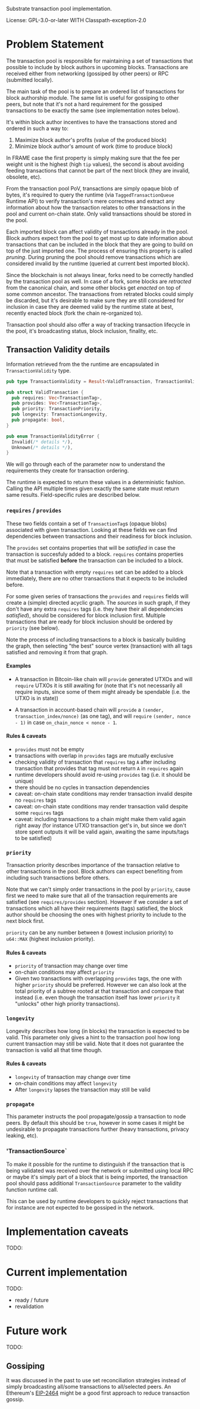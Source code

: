 Substrate transaction pool implementation.

License: GPL-3.0-or-later WITH Classpath-exception-2.0

# Problem Statement

The transaction pool is responsible for maintaining a set of transactions that
possible to include by block authors in upcoming blocks. Transactions are received
either from networking (gossiped by other peers) or RPC (submitted locally).

The main task of the pool is to prepare an ordered list of transactions for block
authorship module. The same list is useful for gossiping to other peers, but note
that it's not a hard requirement for the gossiped transactions to be exactly the
same (see implementation notes below).

It's within block author incentives to have the transactions stored and ordered in
such a way to:

1. Maximize block author's profits (value of the produced block)
2. Minimize block author's amount of work (time to produce block)

In FRAME case the first property is simply making sure that the fee per weight
unit is the highest (high `tip` values), the second is about avoiding feeding
transactions that cannot be part of the next block (they are invalid, obsolete, etc).

From the transaction pool PoV, transactions are simply opaque blob of bytes,
it's required to query the runtime (via `TaggedTransactionQueue` Runtime API) to
verify transaction's mere correctnes and extract any information about how the
transaction relates to other transactions in the pool and current on-chain state.
Only valid transactions should be stored in the pool.

Each imported block can affect validity of transactions already in the pool. Block
authors expect from the pool to get most up to date information about transactions
that can be included in the block that they are going to build on top of the just
imported one.  The process of ensuring this property is called *pruning*. During
pruning the pool should remove transactions which are considered invalid by the
runtime (queried at current best imported block).

Since the blockchain is not always linear, forks need to be correctly handled by
the transaction pool as well. In case of a fork, some blocks are *retracted*
from the canonical chain, and some other blocks get *enacted* on top of some
common ancestor. The transactions from retrated blocks could simply be discarded,
but it's desirable to make sure they are still considered for inclusion in case they
are deemed valid by the runtime state at best, recently enacted block (fork the
chain re-organized to).

Transaction pool should also offer a way of tracking transaction lifecycle in the
pool, it's broadcasting status, block inclusion, finality, etc.

## Transaction Validity details

Information retrieved from the the runtime are encapsulated in `TransactionValidity`
type.

```rust
pub type TransactionValidity = Result<ValidTransaction, TransactionValidityError>;

pub struct ValidTransaction {
  pub requires: Vec<TransactionTag>,
  pub provides: Vec<TransactionTag>,
  pub priority: TransactionPriority,
  pub longevity: TransactionLongevity,
  pub propagate: bool,
}

pub enum TransactionValidityError {
  Invalid(/* details */),
  Unknown(/* details */),
}
```

We will go through each of the parameter now to understand the requirements they
create for transaction ordering.

The runtime is expected to return these values in a deterministic fashion. Calling
the API multiple times given exactly the same state must return same results.
Field-specific rules are described below.

### `requires` / `provides`

These two fields contain a set of `TransactionTag`s (opaque blobs) associated with
given transaction. Looking at these fields we can find dependencies between
transactions and their readiness for block inclusion.

The `provides` set contains properties that will be *satisfied* in case the transaction
is succesfuly added to a block. `requires` contains properties that must be satisfied
**before** the transaction can be included to a block.

Note that a transaction with empty `requires` set can be added to a block immediately,
there are no other transactions that it expects to be included before.

For some given series of transactions the `provides` and `requires` fields will create
a (simple) directed acyclic graph. The *sources* in such graph, if they don't have
any extra `requires` tags (i.e. they have their all dependencies *satisfied*), should
be considered for block inclusion first. Multiple transactions that are ready for
block inclusion should be ordered by `priority` (see below).

Note the process of including transactions to a block is basically building the graph,
then selecting "the best" source vertex (transaction) with all tags satisfied and
removing it from that graph.

#### Examples

- A transaction in Bitcoin-like chain will `provide` generated UTXOs and will `require`
  UTXOs it is still awaiting for (note that it's not necessarily all require inputs,
  since some of them might already be spendable (i.e. the UTXO is in state))

- A transaction in account-based chain will `provide` a `(sender, transaction_index/nonce)`
  (as one tag), and will `require` `(sender, nonce - 1)` in case
  `on_chain_nonce < nonce - 1`.

#### Rules & caveats

- `provides` must not be empty
- transactions with overlap in `provides` tags are mutually exclusive
- checking validity of transaction that `requires` tag `A` after including
  transaction that provides that tag must not return `A` in `requires` again
- runtime developers should avoid re-using `provides` tag (i.e. it should be unique)
- there should be no cycles in transaction dependencies
- caveat: on-chain state conditions may render transaction invalid despite no
  `requires` tags
- caveat: on-chain state conditions may render transaction valid despite some
  `requires` tags
- caveat: including transactions to a chain might make them valid again right away
  (for instance UTXO transaction get's in, but since we don't store spent outputs
  it will be valid again, awaiting the same inputs/tags to be satisfied)

### `priority`

Transaction priority describes importance of the transaction relative to other transactions
in the pool. Block authors can expect benefiting from including such transactions
before others.

Note that we can't simply order transactions in the pool by `priority`, cause first
we need to make sure that all of the transaction requirements are satisfied (see
`requires/provides` section). However if we consider a set of transactions
which all have their requirements (tags) satisfied, the block author should be
choosing the ones with highest priority to include to the next block first.

`priority` can be any number between `0` (lowest inclusion priority) to `u64::MAX`
(highest inclusion priority).

#### Rules & caveats

- `priority` of transaction may change over time
- on-chain conditions may affect `priority`
- Given two transactions with overlapping `provides` tags, the one with higher
  `priority` should be preferred. However we can also look at the total priority
  of a subtree rooted at that transaction and compare that instead (i.e. even though
  the transaction itself has lower `priority` it "unlocks" other high priority transactions).

### `longevity`

Longevity describes how long (in blocks) the transaction is expected to be
valid. This parameter only gives a hint to the transaction pool how long
current transaction may still be valid. Note that it does not guarantee
the transaction is valid all that time though.

#### Rules & caveats

- `longevity` of transaction may change over time
- on-chain conditions may affect `longevity`
- After `longevity` lapses the transaction may still be valid

### `propagate`

This parameter instructs the pool propagate/gossip a transaction to node peers.
By default this should be `true`, however in some cases it might be undesirable
to propagate transactions further (heavy transactions, privacy leaking, etc).

### 'TransactionSource`

To make it possible for the runtime to distinguish if the transaction that is
being validated was received over the network or submitted using local RPC or
maybe it's simply part of a block that is being imported, the transaction pool
should pass additional `TransactionSource` parameter to the validity function
runtime call.

This can be used by runtime developers to quickly reject transactions that for
instance are not expected to be gossiped in the network.

# Implementation caveats

TODO:

# Current implementation

TODO:
- ready / future
- revalidation

# Future work

TODO:

## Gossiping

It was discussed in the past to use set reconciliation strategies instead of
simply broadcasting all/some transactions to all/selected peers. An Ethereum's
[EIP-2464](https://github.com/ethereum/EIPs/blob/5b9685bb9c7ba0f5f921e4d3f23504f7ef08d5b1/EIPS/eip-2464.md)
might be a good first approach to reduce transaction gossip.


